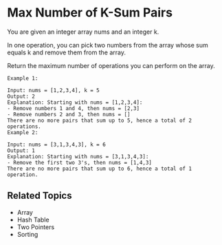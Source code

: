# Max Number of K-Sum Pairs

You are given an integer array nums and an integer k.

In one operation, you can pick two numbers from the array whose sum equals k and remove them from the array.

Return the maximum number of operations you can perform on the array.

```plain
Example 1:

Input: nums = [1,2,3,4], k = 5
Output: 2
Explanation: Starting with nums = [1,2,3,4]:
- Remove numbers 1 and 4, then nums = [2,3]
- Remove numbers 2 and 3, then nums = []
There are no more pairs that sum up to 5, hence a total of 2 operations.
Example 2:

Input: nums = [3,1,3,4,3], k = 6
Output: 1
Explanation: Starting with nums = [3,1,3,4,3]:
- Remove the first two 3's, then nums = [1,4,3]
There are no more pairs that sum up to 6, hence a total of 1 operation.
```

## Related Topics

- Array
- Hash Table
- Two Pointers
- Sorting
